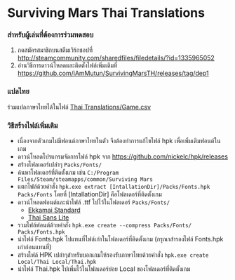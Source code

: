 # Surviving Mars Thai Translations
### สำหรับผู้เล่นที่ต้องการร่วมทดสอบ
1. กดสมัครสมาชิกบนสตีมเวิร์กชอปที่ http://steamcommunity.com/sharedfiles/filedetails/?id=1335965052
2. อ่านวิธีการดาวน์โหลดและติดตั้งไฟล์เพิ่มเติมที่ https://github.com/iAmMutun/SurvivingMarsTH/releases/tag/dep1

### แปลไทย
ร่วมแปลภาษาไทยได้ในไฟล์ [Thai Translations/Game.csv](Thai%20Translations/Game.csv)

### วิธีสร้างไฟล์เพิ่มเติม
* เนื่องจากตัวเกมไม่มีฟอนต์ภาษาไทยในตัว จึงต้องทำการแก้ไขไฟล์ hpk เพื่อเพิ่มเติมฟอนต์ในเกม
* ดาวน์โหลดโปรแกรมจัดการไฟล์ hpk จาก https://github.com/nickelc/hpk/releases
* สร้างโฟลเดอร์เปล่าๆ `Packs/Fonts/`
* ค้นหาโฟลเดอร์ที่ติดตั้งเกม เช่น `C:/Program Files/Steam/steamapps/common/Surviving Mars`
* แตกไฟล์ด้วยคำสั่ง `hpk.exe extract [IntallationDir]/Packs/Fonts.hpk Packs/Fonts` โดยที่ [IntallationDir] คือโฟลเดอร์ที่ติดตั้งเกม
* ดาวน์โหลดฟอนต์และนำไฟล์ .ttf ไปไว้ในโฟลเดอร์ `Packs/Fonts/`
    * [Ekkamai Standard](http://www.f0nt.com/release/ekkamai-standard/)
    * [Thai Sans Lite](http://www.f0nt.com/release/thai-sans-lite/)
* รวมไฟล์ฟอนต์ด้วยคำสั่ง `hpk.exe create --compress Packs/Fonts/ Packs/Fonts.hpk`
* นำไฟล์ Fonts.hpk ไปแทนที่ไฟล์เก่าในโฟลเดอร์ที่ติดตั้งเกม (กรุณาสำรองไฟล์ Fonts.hpk เก่าก่อนแทนที่)
* สร้างไฟล์ HPK เปล่าๆสำหรับบอกเกมให้รองรับภาษาไทยด้วยคำสั่ง `hpk.exe create Local/Thai Local/Thai.hpk`
* นำไฟล์ Thai.hpk ไปเพิ่มไว้ในโฟลเดอร์ย่อย Local ของโฟลเดอร์ที่ติดตั้งเกม
